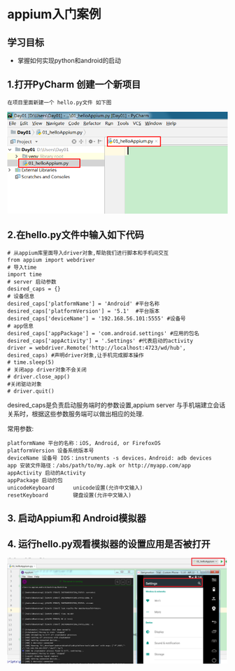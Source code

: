 # appium入门案例

## 学习目标

- 掌握如何实现python和android的启动

## 1.打开PyCharm 创建一个新项目

```
在项目里面新建一个 hello.py文件 如下图
```

![img](img/b2.png)

## 2.在hello.py文件中输入如下代码

```
# 从appium库里面导入driver对象,帮助我们进行脚本和手机间交互
from appium import webdriver
# 导入time
import time
# server 启动参数
desired_caps = {}
# 设备信息
desired_caps['platformName'] = 'Android' #平台名称
desired_caps['platformVersion'] = '5.1'  #平台版本
desired_caps['deviceName'] = '192.168.56.101:5555' #设备号
# app信息
desired_caps['appPackage'] = 'com.android.settings' #应用的包名
desired_caps['appActivity'] = '.Settings' #代表启动的activity
driver = webdriver.Remote('http://localhost:4723/wd/hub', desired_caps) #声明driver对象,让手机完成脚本操作
# time.sleep(5)
# 关闭app driver对象不会关闭
# driver.close_app()
#关闭驱动对象
# driver.quit()
```

desired_caps是负责启动服务端时的参数设置,appium server 与手机端建立会话关系时，根据这些参数服务端可以做出相应的处理.

常用参数:

```
platformName 平台的名称：iOS, Android, or FirefoxOS
platformVersion 设备系统版本号
deviceName 设备号 IOS：instruments -s devices，Android: adb devices
app 安装文件路径：/abs/path/to/my.apk or http://myapp.com/app
appActivity 启动的Activity
appPackage 启动的包
unicodeKeyboard      unicode设置(允许中文输入)
resetKeyboard        键盘设置(允许中文输入)
```

## 3. 启动Appium和 Android模拟器

## 4. 运行hello.py观看模拟器的设置应用是否被打开

![img](img/b3.png)
